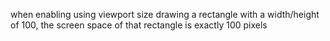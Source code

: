 when enabling using viewport size drawing a rectangle with a width/height of 100, the screen space of that rectangle is exactly 100 pixels